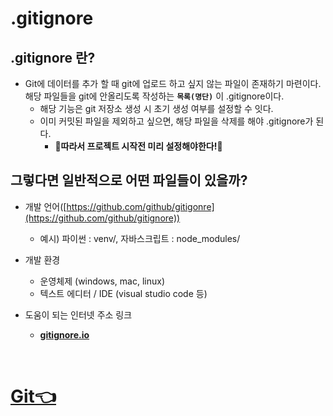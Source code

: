 # **.gitignore**

## **.gitignore 란?**
 - Git에 데이터를 추가 할 때 git에 업로드 하고 싶지 않는 파일이 존재하기 마련이다. <br>
  해당 파일들을 git에 안올리도록 작성하는 **`목록(명단)`** 이 .gitignore이다.
    - 해당 기능은 git 저장소 생성 시 초기 생성 여부를 설정할 수 잇다.
    - 이미 커밋된 파일을 제외하고 싶으면, 해당 파일을 삭제를 해야 .gitignore가 된다. <br>
       * **🔶따라서 프로젝트 시작전 미리 설정해야한다!🔶**
 
## **그렇다면 일반적으로 어떤 파일들이 있을까?** 
  - 개발 언어([https://github.com/github/gitigonre](https://github.com/github/gitignore))
    - 예시) 파이썬 : venv/, 자바스크립트 : node_modules/

  - 개발 환경 
    - 운영체제 (windows, mac, linux)
    - 텍스트 에디터 / IDE (visual studio code 등)

  - 도움이 되는 인터넷 주소 링크
    - **[gitignore.io](https://www.toptal.com/developers/gitignore/)**


<br>

# **[Git👈](/git.md)**
